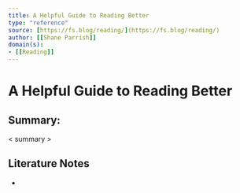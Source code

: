 ```yaml
---
title: A Helpful Guide to Reading Better
type: "reference"
source: [https://fs.blog/reading/](https://fs.blog/reading/)
author: [[Shane Parrish]]
domain(s):
- [[Reading]]
---
```

# A Helpful Guide to Reading Better

## Summary:

< summary >

## Literature Notes

- 